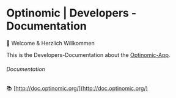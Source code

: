 # Optinomic | Developers - Documentation


:closed_book:  Welcome & Herzlich Willkommen  

This is the Developers-Documentation about the [Optinomic-App](http://www.optinomic.com). 



###### Documentation

:books: [http://doc.optinomic.org/](http://doc.optinomic.org/)